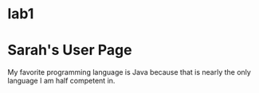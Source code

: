 # lab1

Sarah's User Page
=======

My favorite programming language is Java because that is nearly the only language I am half competent in.  

